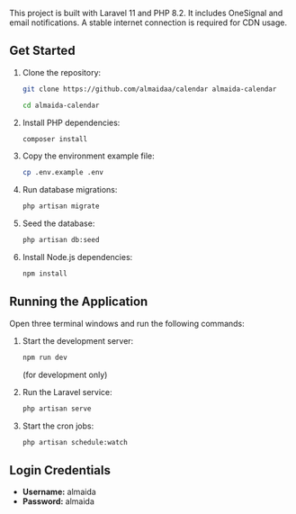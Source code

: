 This project is built with Laravel 11 and PHP 8.2. It includes OneSignal and email notifications. A stable internet connection is required for CDN usage.

## Get Started

1. Clone the repository:
   ```bash
   git clone https://github.com/almaidaa/calendar almaida-calendar
   ```
   ```bash
   cd almaida-calendar
   ```
2. Install PHP dependencies:
   ```bash
   composer install
   ```
3. Copy the environment example file:
   ```bash
   cp .env.example .env
   ```
4. Run database migrations:
   ```bash
   php artisan migrate
   ```
5. Seed the database:
   ```bash
   php artisan db:seed
   ```
6. Install Node.js dependencies:
   ```bash
   npm install
   ```

## Running the Application

Open three terminal windows and run the following commands:

1. Start the development server:
   ```bash
   npm run dev
   ```
   (for development only)

2. Run the Laravel service:
   ```bash
   php artisan serve
   ```

3. Start the cron jobs:
   ```bash
   php artisan schedule:watch
   ```

## Login Credentials

- **Username:** almaida
- **Password:** almaida

